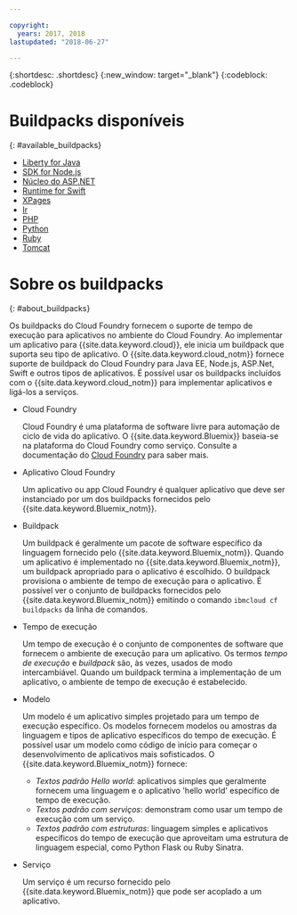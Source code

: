 ```yaml
---

copyright:
  years: 2017, 2018
lastupdated: "2018-06-27"

---
```


{:shortdesc: .shortdesc}
{:new_window: target="_blank"}
{:codeblock: .codeblock}

# Buildpacks disponíveis
{: #available_buildpacks}

* [Liberty for Java](/docs/runtimes/liberty/getting-started.html)
* [SDK for Node.js](/docs/runtimes/nodejs/getting-started.html)
* [Núcleo do ASP.NET](/docs/runtimes/dotnet/getting-started.html)
* [Runtime for Swift](/docs/runtimes/nodejs/getting-started.html)
* [XPages](/docs/starters/xpages/index.html)
* [Ir](/docs/runtimes/go/getting-started.html)
* [PHP](/docs/runtimes/php/getting-started.html)
* [Python](/docs/runtimes/python/getting-started.html)
* [Ruby](/docs/runtimes/ruby/getting-started.html)
* [Tomcat](/docs/runtimes/tomcat/getting-started.html)

# Sobre os buildpacks
{: #about_buildpacks}

Os buildpacks do Cloud Foundry fornecem o suporte de tempo de execução para aplicativos no ambiente do Cloud Foundry. Ao
implementar um aplicativo para {{site.data.keyword.cloud}}, ele inicia um buildpack que suporta seu tipo de aplicativo. O {{site.data.keyword.cloud_notm}} fornece suporte de buildpack do Cloud Foundry para Java EE, Node.js, ASP.Net, Swift e
outros tipos de aplicativos.
É possível usar os buildpacks incluídos com o {{site.data.keyword.cloud_notm}} para implementar aplicativos e ligá-los a
serviços.

*  Cloud Foundry

    Cloud Foundry é uma plataforma de software livre para automação de ciclo de vida do aplicativo.  O {{site.data.keyword.Bluemix}}
baseia-se na plataforma do Cloud Foundry como serviço. Consulte a documentação do [Cloud Foundry](https://www.cloudfoundry.org/learn/) para saber mais.

*  Aplicativo Cloud Foundry

   Um aplicativo ou app Cloud Foundry é qualquer aplicativo que deve ser instanciado por um dos buildpacks fornecidos pelo
{{site.data.keyword.Bluemix_notm}}.

*  Buildpack

   Um buildpack é geralmente um pacote de software específico da linguagem fornecido pelo {{site.data.keyword.Bluemix_notm}}. Quando um aplicativo é implementado no {{site.data.keyword.Bluemix_notm}}, um buildpack apropriado para o aplicativo é escolhido. O buildpack provisiona o ambiente de tempo de execução para o aplicativo.  É possível ver o conjunto de buildpacks fornecidos pelo {{site.data.keyword.Bluemix_notm}} emitindo o comando `ibmcloud cf buildpacks` da linha de comandos.

*  Tempo de execução

   Um tempo de execução é o conjunto de componentes de software que fornecem o ambiente de execução para um aplicativo.  Os termos *tempo de execução* e *buildpack* são, às vezes, usados de modo intercambiável.  Quando um buildpack termina a implementação de um aplicativo, o ambiente de tempo de execução é estabelecido.

*  Modelo

   Um modelo é um aplicativo simples projetado para um tempo de execução específico.  Os modelos fornecem modelos ou amostras da linguagem e tipos de aplicativo específicos do tempo de execução.  É possível usar um modelo como código de início para começar o desenvolvimento de aplicativos mais sofisticados.  O {{site.data.keyword.Bluemix_notm}} fornece:
   * *Textos padrão Hello world*: aplicativos simples que geralmente fornecem uma linguagem e o
aplicativo 'hello world' específico de tempo de execução.
   * *Textos padrão com serviços*: demonstram como usar um tempo de execução com um serviço.
   * *Textos padrão com estruturas*: linguagem simples e aplicativos específicos do tempo de execução
que aproveitam uma estrutura de linguagem especial, como Python Flask ou Ruby Sinatra.

*  Serviço

   Um serviço é um recurso fornecido pelo {{site.data.keyword.Bluemix_notm}}
que pode ser acoplado a um aplicativo.
